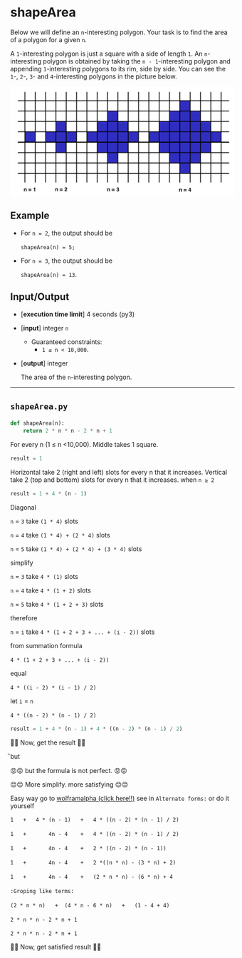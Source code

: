 # shapeArea

Below we will define an `n`-interesting polygon. Your task is to find the area of a polygon for a given `n`.

A `1`-interesting polygon is just a square with a side of length `1`. An `n`-interesting polygon is obtained by taking the `n - 1`-interesting polygon and appending `1`-interesting polygons to its rim, side by side. You can see the `1`-, `2`-, `3`- and `4`-interesting polygons in the picture below.

![pic-shape-area](./picture/area.png)

## Example

* For `n = 2`, the output should be
 
  `shapeArea(n) = 5;`

* For `n = 3`, the output should be

  `shapeArea(n) = 13`.

## Input/Output

* [**execution time limit**] 4 seconds (py3)
* [**input**] integer `n`
    * Guaranteed constraints:
      * `1 ≤ n < 10,000`.
* [**output**] integer
    
    The area of the `n`-interesting polygon.

---

`shapeArea.py`
---

```python
def shapeArea(n):
    return 2 * n * n - 2 * n + 1
```

For every n (1 ≤ n <10,000). Middle takes 1 square.
```python 
result = 1
```
Horizontal take 2 (right and left) slots for every n that it increases. Vertical take 2 (top and bottom) slots for every n that it increases. when `n ≥ 2`

```python 
result = 1 + 4 * (n - 1)
```

Diagonal

`n` = `3` take `(1 * 4)` slots

`n` = `4` take `(1 * 4) + (2 * 4)` slots

`n` = `5` take `(1 * 4) + (2 * 4) + (3 * 4)` slots

simplify

`n` = `3` take `4 * (1)` slots

`n` = `4` take `4 * (1 + 2)` slots

`n` = `5` take `4 * (1 + 2 + 3)` slots

therefore

`n` = `i` take `4 * (1 + 2 + 3 + ... + (i - 2))` slots

from summation formula

`4 * (1 + 2 + 3 + ... + (i - 2))`

equal 

`4 * ((i - 2) * (i - 1) / 2)`

let `i` = `n`

`4 * ((n - 2) * (n - 1) / 2)`

```python 
result = 1 + 4 * (n - 1) + 4 * ((n - 2) * (n - 1) / 2)
```

🥳🥳 Now, get the result 🥳🥳

ิbut 

😡😡 but the formula is not perfect. 😡😡

😊😊 More simplify. more satisfying 😊😊

Easy way go to [wolframalpha (click here!!)](https://www.wolframalpha.com/input/?i=1+%2B+4+*+%28n-1%29+%2B+4+*+%28%28n+-+2%29+*+%28n+-+1%29+%2F+2%29) see in `Alternate forms:` or do it yourself

```
1   +   4 * (n - 1)   +   4 * ((n - 2) * (n - 1) / 2)

1   +       4n - 4    +   4 * ((n - 2) * (n - 1) / 2)

1   +       4n - 4    +   2 * ((n - 2) * (n - 1))

1   +       4n - 4    +   2 *((n * n) - (3 * n) + 2)

1   +       4n - 4    +   (2 * n * n) - (6 * n) + 4

:Groping like terms:

(2 * n * n)   +  (4 * n - 6 * n)   +   (1 - 4 + 4)

2 * n * n - 2 * n + 1
```

`2 * n * n - 2 * n + 1`

🥳🥳 Now, get satisfied result 🥳🥳